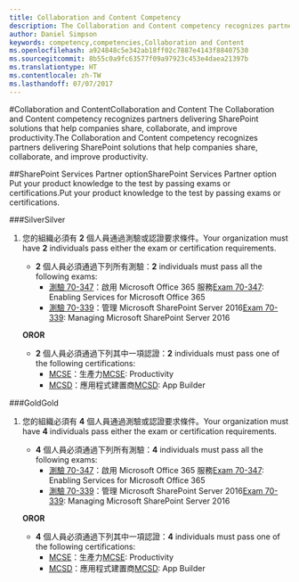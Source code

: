 ```yaml
---
title: Collaboration and Content Competency
description: The Collaboration and Content competency recognizes partners delivering SharePoint solutions that help companies share, collaborate, and improve productivity.
author: Daniel Simpson
keywords: competency,competencies,Collaboration and Content
ms.openlocfilehash: a924848c5e342ab18ff02c7887e4143f88407530
ms.sourcegitcommit: 8b55c0a9fc63577f09a97923c453e4daea21397b
ms.translationtype: HT
ms.contentlocale: zh-TW
ms.lasthandoff: 07/07/2017
---
```

#<a name="collaboration-and-content"></a><span data-ttu-id="91014-104">Collaboration and Content</span><span class="sxs-lookup"><span data-stu-id="91014-104">Collaboration and Content</span></span>
<span data-ttu-id="91014-105">The Collaboration and Content competency recognizes partners delivering SharePoint solutions that help companies share, collaborate, and improve productivity.</span><span class="sxs-lookup"><span data-stu-id="91014-105">The Collaboration and Content competency recognizes partners delivering SharePoint solutions that help companies share, collaborate, and improve productivity.</span></span>

##<a name="sharepoint-services-partner-option"></a><span data-ttu-id="91014-106">SharePoint Services Partner option</span><span class="sxs-lookup"><span data-stu-id="91014-106">SharePoint Services Partner option</span></span>
<span data-ttu-id="91014-107">Put your product knowledge to the test by passing exams or certifications.</span><span class="sxs-lookup"><span data-stu-id="91014-107">Put your product knowledge to the test by passing exams or certifications.</span></span>

###<a name="silver"></a><span data-ttu-id="91014-108">Silver</span><span class="sxs-lookup"><span data-stu-id="91014-108">Silver</span></span>

1. <span data-ttu-id="91014-109">您的組織必須有 **2** 個人員通過測驗或認證要求條件。</span><span class="sxs-lookup"><span data-stu-id="91014-109">Your organization must have **2** individuals pass either the exam or certification requirements.</span></span>

    - <span data-ttu-id="91014-110">**2** 個人員必須通過下列所有測驗：</span><span class="sxs-lookup"><span data-stu-id="91014-110">**2** individuals must pass all the following exams:</span></span>
        - <span data-ttu-id="91014-111">[測驗 70-347](https://www.microsoft.com/en-us/learning/exam-70-347.aspx)：啟用 Microsoft Office 365 服務</span><span class="sxs-lookup"><span data-stu-id="91014-111">[Exam 70-347](https://www.microsoft.com/en-us/learning/exam-70-347.aspx): Enabling Services for Microsoft Office 365</span></span>
        - <span data-ttu-id="91014-112">[測驗 70-339](https://www.microsoft.com/en-us/learning/exam-70-339.aspx)：管理 Microsoft SharePoint Server 2016</span><span class="sxs-lookup"><span data-stu-id="91014-112">[Exam 70-339](https://www.microsoft.com/en-us/learning/exam-70-339.aspx): Managing Microsoft SharePoint Server 2016</span></span>

    **<span data-ttu-id="91014-113">OR</span><span class="sxs-lookup"><span data-stu-id="91014-113">OR</span></span>**

    - <span data-ttu-id="91014-114">**2** 個人員必須通過下列其中一項認證：</span><span class="sxs-lookup"><span data-stu-id="91014-114">**2** individuals must pass one of the following certifications:</span></span>
        - <span data-ttu-id="91014-115">[MCSE](https://www.microsoft.com/en-us/learning/mcse-productivity-certification.aspx)：生產力</span><span class="sxs-lookup"><span data-stu-id="91014-115">[MCSE](https://www.microsoft.com/en-us/learning/mcse-productivity-certification.aspx): Productivity</span></span>
        - <span data-ttu-id="91014-116">[MCSD](https://www.microsoft.com/en-us/learning/mcsd-app-builder-certification.aspx)：應用程式建置商</span><span class="sxs-lookup"><span data-stu-id="91014-116">[MCSD](https://www.microsoft.com/en-us/learning/mcsd-app-builder-certification.aspx): App Builder</span></span>

###<a name="gold"></a><span data-ttu-id="91014-117">Gold</span><span class="sxs-lookup"><span data-stu-id="91014-117">Gold</span></span>
1. <span data-ttu-id="91014-118">您的組織必須有 **4** 個人員通過測驗或認證要求條件。</span><span class="sxs-lookup"><span data-stu-id="91014-118">Your organization must have **4** individuals pass either the exam or certification requirements.</span></span>

    - <span data-ttu-id="91014-119">**4** 個人員必須通過下列所有測驗：</span><span class="sxs-lookup"><span data-stu-id="91014-119">**4** individuals must pass all the following exams:</span></span>
        - <span data-ttu-id="91014-120">[測驗 70-347](https://www.microsoft.com/en-us/learning/exam-70-347.aspx)：啟用 Microsoft Office 365 服務</span><span class="sxs-lookup"><span data-stu-id="91014-120">[Exam 70-347](https://www.microsoft.com/en-us/learning/exam-70-347.aspx): Enabling Services for Microsoft Office 365</span></span>
        - <span data-ttu-id="91014-121">[測驗 70-339](https://www.microsoft.com/en-us/learning/exam-70-339.aspx)：管理 Microsoft SharePoint Server 2016</span><span class="sxs-lookup"><span data-stu-id="91014-121">[Exam 70-339](https://www.microsoft.com/en-us/learning/exam-70-339.aspx): Managing Microsoft SharePoint Server 2016</span></span>

    **<span data-ttu-id="91014-122">OR</span><span class="sxs-lookup"><span data-stu-id="91014-122">OR</span></span>**

    - <span data-ttu-id="91014-123">**4** 個人員必須通過下列其中一項認證：</span><span class="sxs-lookup"><span data-stu-id="91014-123">**4** individuals must pass one of the following certifications:</span></span>
        - <span data-ttu-id="91014-124">[MCSE](https://www.microsoft.com/en-us/learning/mcse-productivity-certification.aspx)：生產力</span><span class="sxs-lookup"><span data-stu-id="91014-124">[MCSE](https://www.microsoft.com/en-us/learning/mcse-productivity-certification.aspx): Productivity</span></span>
        - <span data-ttu-id="91014-125">[MCSD](https://www.microsoft.com/en-us/learning/mcsd-app-builder-certification.aspx)：應用程式建置商</span><span class="sxs-lookup"><span data-stu-id="91014-125">[MCSD](https://www.microsoft.com/en-us/learning/mcsd-app-builder-certification.aspx): App Builder</span></span>
 

